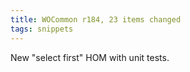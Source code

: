 ```yaml
---
title: WOCommon r184, 23 items changed
tags: snippets
---
```


New "select first" HOM with unit tests.
